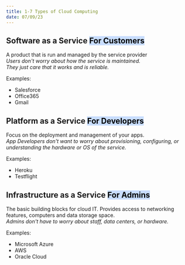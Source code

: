 ```yaml
---
title: 1-7 Types of Cloud Computing
date: 07/09/23
---
```


## Software as a Service  <mark style="background: #ADCCFFA6;">For Customers</mark>

A product that is run and managed by the service provider  
*Users don't worry about how the service is maintained.*  
*They just care that it works and is reliable.*

Examples:

* Salesforce
* Office365
* Gmail

## Platform as a Service  <mark style="background: #ADCCFFA6;">For Developers</mark>

Focus on the deployment and management of your apps.  
*App Developers don't want to worry about provisioning, configuring, or understanding the hardware or OS of the service.*

Examples: 

* Heroku
* Testflight

## Infrastructure as a Service <mark style="background: #ADCCFFA6;">For Admins</mark>

The basic building blocks for cloud IT. Provides access to networking features, computers and data storage space.   
*Admins don't have to worry about staff, data centers, or hardware.*

Examples:

* Microsoft Azure
* AWS
* Oracle Cloud
